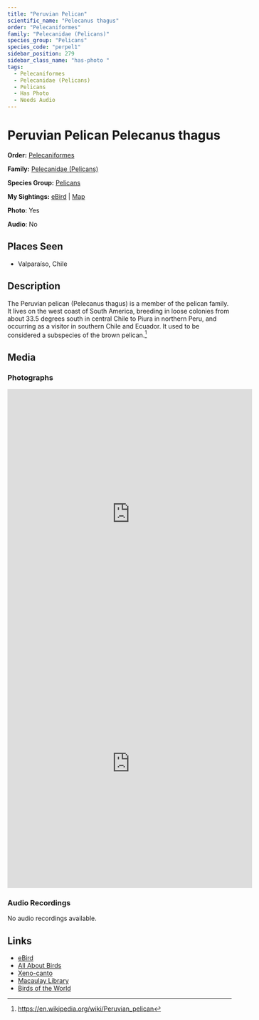 ```yaml
---
title: "Peruvian Pelican"
scientific_name: "Pelecanus thagus"
order: "Pelecaniformes"
family: "Pelecanidae (Pelicans)"
species_group: "Pelicans"
species_code: "perpel1"
sidebar_position: 279
sidebar_class_name: "has-photo "
tags: 
  - Pelecaniformes
  - Pelecanidae (Pelicans)
  - Pelicans
  - Has Photo
  - Needs Audio
---
```


# Peruvian Pelican <span className='sci_name'>Pelecanus thagus</span>

**Order:** [Pelecaniformes](/tags/pelecaniformes)

**Family:** [Pelecanidae (Pelicans)](/tags/pelecanidae-pelicans)

**Species Group:** [Pelicans](/tags/pelicans)

**My Sightings:** [eBird](https://ebird.org/lifelist?r=world&time=life&spp=perpel1) | [Map](/map?species_code=perpel1)

**Photo**: Yes 

**Audio**: No

## Places Seen

* Valparaíso, Chile

## Description
The Peruvian pelican (Pelecanus thagus) is a member of the pelican family. It lives on the west coast of South America, breeding in loose colonies from about 33.5 degrees south in central Chile to Piura in northern Peru, and occurring as a visitor in southern Chile and Ecuador. It used to be considered a subspecies of the brown pelican.[^1]

[^1]: https://en.wikipedia.org/wiki/Peruvian_pelican

## Media
### Photographs
<iframe src="https://macaulaylibrary.org/asset/627873524/embed" width="550" height="560" frameborder="0" allowfullscreen></iframe>
<iframe src="https://macaulaylibrary.org/asset/627873565/embed" width="550" height="560" frameborder="0" allowfullscreen></iframe>

### Audio Recordings
No audio recordings available.

## Links
* [eBird](https://ebird.org/species/perpel1) 
* [All About Birds](https://www.allaboutbirds.org/guide/perpel1) 
* [Xeno-canto](https://www.xeno-canto.org/species/pelecanus-thagus) 
* [Macaulay Library](https://search.macaulaylibrary.org/catalog?taxonCode=perpel1&sort=rating_rank_desc)
* [Birds of the World](https://birdsoftheworld.org/bow/species/perpel1)
